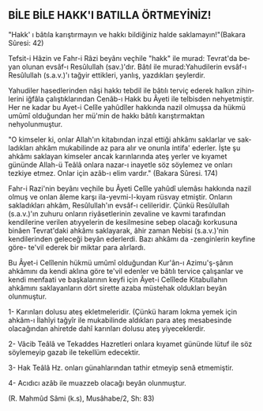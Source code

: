 ## BİLE BİLE HAKK'I BATILLA ÖRTMEYİNİZ!

"Hakk' ı bâtıla karıştırmayın ve hakkı bildiğiniz halde saklamayın!"(Bakara Sûresi: 42)

Tefsit-i Hâzin ve Fahr-i Râzi beyânı veçhile "hakk" ile murad: Tevrat'da be­yan olunan evsâf-ı Resûlullah (sav.)'dır. Bâtıl ile murad:Yahudilerin evsâf-ı Re­sûlullah (s.a.v.)'ı tağyir ettikleri, yanlış, yazdıkları şeylerdir.

Yahudiler hasedlerinden nâşi hakkı tebdil ile bâtılı terviç ederek halkın zihin­lerini iğfâla çalıştıklarından Cenâb-ı Hakk bu Âyeti ile telbisden nehyetmiştir. Her ne kadar bu Ayet-i Celîle yahûdîler hakkında nazil olmuşsa da hükmü umûmî olduğundan her mü'min de hakkı bâtılı karıştırmaktan nehyolunmuştur.

"O kimseler ki, onlar Allah'ın kitabından inzal ettiği ahkâmı saklarlar ve sak­ladıkları ahkâm mukabilinde az para alır ve onunla intifa' ederler. İşte şu ahkâmı saklayan kimseler ancak karınlarında ateş yerler ve kıyamet gününde Allah-ü Teâlâ onlara nazar-ı inayetle söz söylemez ve onları tezkiye etmez. Onlar için azâb-ı elim vardır." (Bakara Sûresi. 174)

Fahr-i Razi'nin beyânı veçhile bu Âyeti Celîle yahûdî ulemâsı hakkında nazil olmuş ve onlan âleme karşı ila-yevmi-l-kıyam rüsvay etmiştir. Onların sakladık­ları ahkâm, Resûlullah'ın evsâf-ı celileridir. Çünkü Resûlullah (s.a.v.)'ın zuhuru onların riyâsetlerinin zevaline ve kavmi tarafından kendilerine verilen atıyyelerin de kesilmesine sebep olacağı korkusuna binâen Tevrat'daki ahkâmı saklayarak, âhir zaman Nebisi (s.a.v.)'nin kendilerinden geleceği beyân ederlerdi. Bazı ahkâmı da -zenginlerin keyfine göre- te'vil ederek bir miktar para alırlardı.

Bu Âyet-i Celîlenin hükmü umûmî olduğundan Kur'ân-ı Azimu'ş-şânın ahkâmını da kendi aklına göre te'vil edenler ve bâtılı tervice çalışanlar ve kendi menfaati ve başkalarının keyfi için Âyet-i Celîlede Kitabullahın ahkâmını sak­layanların dört sirette azaba müstehak oldukları beyân olunmuştur.

1- Karınları dolusu ateş ekletmeleridir. (Çünkü haram lokma yemek için ahkâm-ı İlahîyi tağyîr ile mukabilinde aldıkları para ateş mesabesinde olacağın­dan ahiretde dahî karınları dolusu ateş yiyeceklerdir.

2- Vâcib Teâlâ ve Tekaddes Hazretleri onlara kıyamet gününde lütuf ile söz söylemeyip gazab ile tekellüm edecektir.

3- Hak Teâlâ Hz. onları günahlarından tathir etmeyip senâ etmemiştir.

4- Acıdıcı azâb ile muazzeb olacağı beyân olunmuştur.

(R. Mahmûd Sâmi (k.s), Musâhabe/2, Sh: 83)
